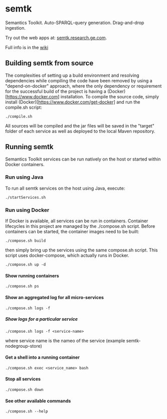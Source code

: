 
# semtk
Semantics Toolkit.   Auto-SPARQL-query generation.  Drag-and-drop ingestion.

Try out the web apps at:  [semtk.research.ge.com](http://semtk.research.ge.com).

Full info is in the [wiki](https://github.com/ge-semtk/semtk/wiki/Home)

## Building semtk from source
The complexities of setting up a build environment and resolving dependencies while compiling the code have been removed by using a "depend-on-docker" approach, where the only dependency or requirement for the successful build of the project is having a (Docker)[https://www.docker.com] installation. To compile the source code, simply install (Docker)[https://www.docker.com/get-docker] and run the compile.sh script:

    ./compile.sh

All sources will be compiled and the jar files will be saved in the "target" folder of each service as well as deployed to the local Maven repository.

## Running semtk
Semantics Toolkit services can be run natively on the host or started within Docker containers.
### Run using Java
To run all semtk services on the host using Java, execute: 

    ./startServices.sh

### Run using Docker
If Docker is available, all services can be run in containers. Container lifecycles in this project are managed by the ./compose.sh script. Before containers can be started, the container images need to be built:

    ./compose.sh build

then simply bring up the services using the same compose.sh script. This script uses docker-compose, which actually runs in Docker.

    ./compose.sh up -d

#### Show running containers

    ./compose.sh ps

#### Show an aggregated log for all micro-services

    ./compose.sh logs -f 

##### Show logs for a particular service

    ./compose.sh logs -f <service-name>

where service name is the nameo of the service (example semtk-nodegroup-store)

#### Get a shell into a running container

    ./compose.sh exec <service_name> bash

#### Stop all services

    ./compose.sh down

#### See other available commands

    ./compose.sh --help
